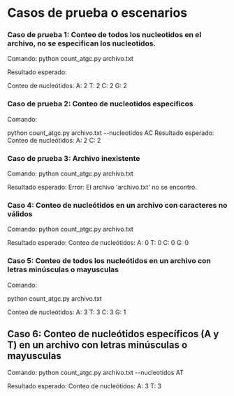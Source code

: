 # Casos de prueba o escenarios

### Caso de prueba 1: Conteo de todos los nucleotidos en el archivo, no se especifican los nucleotidos.
Comando:
python count_atgc.py archivo.txt

Resultado esperado:

Conteo de nucleótidos:
A: 2
T: 2
C: 2
G: 2

### Caso de prueba 2: Conteo de nucleotidos especificos
Comando:

python count_atgc.py archivo.txt --nucleotidos AC
Resultado esperado:
Conteo de nucleótidos:
A: 2
C: 2


### Caso de prueba 3: Archivo inexistente 
Comando:
python count_atgc.py archivo.txt

Resultado esperado:
Error: El archivo 'archivo.txt' no se encontró.

### Caso 4: Conteo de nucleótidos en un archivo con caracteres no válidos 
Comando:
python count_atgc.py archivo.txt

Resultado esperado:
Conteo de nucleótidos:
A: 0
T: 0
C: 0
G: 0

### Caso 5: Conteo de todos los nucleótidos en un archivo con letras minúsculas o mayusculas
Comando:

python count_atgc.py archivo.txt

Conteo de nucleótidos:
A: 3
T: 3
C: 3
G: 1

## Caso 6: Conteo de nucleótidos específicos (A y T) en un archivo con letras minúsculas o mayusculas
Comando:
python count_atgc.py  archivo.txt --nucleotidos AT

Resultado esperado:
Conteo de nucleótidos:
A: 3
T: 3

        